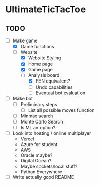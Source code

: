 # UltimateTicTacToe

## TODO
- [ ] Make game
    - [x] Game functions
    - [ ] Website
        - [x] Website Styling
        - [x] Home page
        - [x] Game page
        - [ ] Analysis board
            - [x] FEN equivalent?
            - [ ] Undo capabilities
            - [ ] Eventual bot evaluation

- [ ] Make bot
    - [ ] Preliminary steps
        - [ ] List all possible moves function
    - [ ] Minmax search
    - [ ] Monte Carlo Search
    - [ ] Is ML an option?
- [ ] Look into hosting / online multiplayer
    * Vercel
    * Azure for student
    * AWS
    * Oracle maybe?
    * Digital Ocean?
    * Maybe sockets/local stuff?
    * Python Everywhere
- [ ] Write actually good README